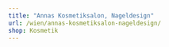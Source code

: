 ```yaml
---
title: "Annas Kosmetiksalon, Nageldesign"
url: /wien/annas-kosmetiksalon-nageldesign/
shop: Kosmetik
---
```

